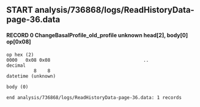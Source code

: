 ## START analysis/736868/logs/ReadHistoryData-page-36.data
#### RECORD 0 ChangeBasalProfile_old_profile unknown head[2], body[0] op[0x08]

    op hex (2)
    0000   0x08 0x08                                  ..
    decimal
              8    8
    datetime (unknown)

    body (0)

`end analysis/736868/logs/ReadHistoryData-page-36.data: 1 records`
